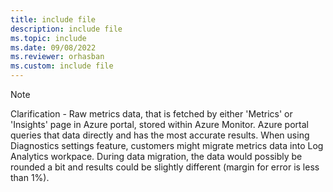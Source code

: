 ```yaml
---
title: include file
description: include file
ms.topic: include
ms.date: 09/08/2022
ms.reviewer: orhasban
ms.custom: include file
---
```

> [!NOTE]
> Clarification - Raw metrics data, that is fetched by either 'Metrics' or 'Insights' page in Azure portal, stored within Azure Monitor. Azure portal queries that data directly and has the most accurate results.
> When using Diagnostics settings feature, customers might migrate metrics data into Log Analytics workpace. During data migration, the data would possibly be rounded a bit and results could be slightly different (margin for error is less than 1%).